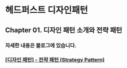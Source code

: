 # 헤드퍼스트 디자인패턴
## Chapter 01. 디자인 패턴 소개와 전략 패턴

### 자세한 내용은 블로그에 있습니다.
### [[디자인 패턴] - 전략 패턴 (Strategy Pattern)](https://nahwasa.com/entry/%EB%94%94%EC%9E%90%EC%9D%B8-%ED%8C%A8%ED%84%B4-%EC%A0%84%EB%9E%B5-%ED%8C%A8%ED%84%B4-Strategy-Pattern)
